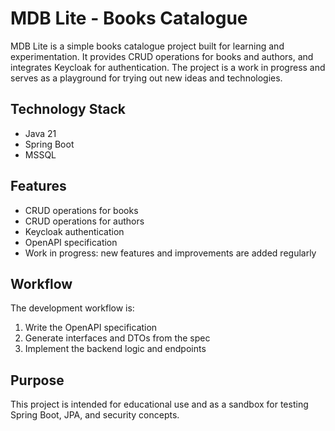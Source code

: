 # MDB Lite - Books Catalogue

MDB Lite is a simple books catalogue project built for learning and experimentation. It provides CRUD operations for books and authors, and integrates Keycloak for authentication. The project is a work in progress and serves as a playground for trying out new ideas and technologies.

## Technology Stack

- Java 21
- Spring Boot
- MSSQL

## Features

- CRUD operations for books
- CRUD operations for authors
- Keycloak authentication
- OpenAPI specification
- Work in progress: new features and improvements are added regularly

## Workflow

The development workflow is:
1. Write the OpenAPI specification
2. Generate interfaces and DTOs from the spec
3. Implement the backend logic and endpoints

## Purpose

This project is intended for educational use and as a sandbox for testing Spring Boot, JPA, and security concepts.